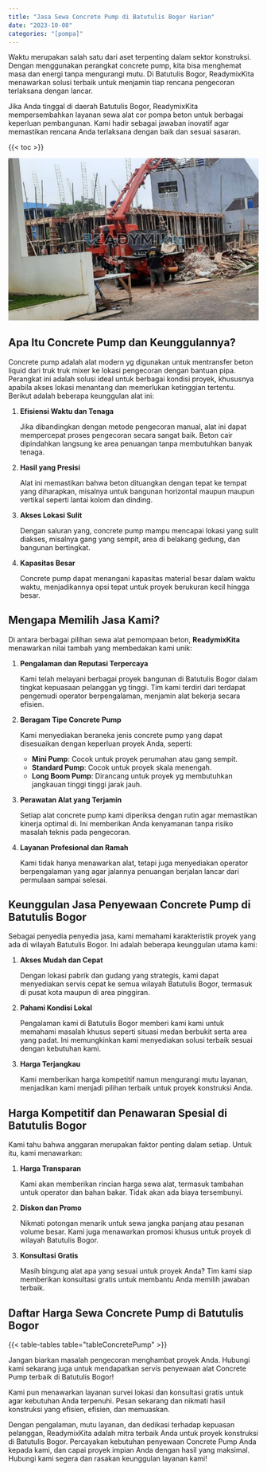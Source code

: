 ```yaml
---
title: "Jasa Sewa Concrete Pump di Batutulis Bogor Harian"
date: "2023-10-08"
categories: "[pompa]"
---
```


Waktu merupakan salah satu dari aset terpenting dalam sektor konstruksi. Dengan menggunakan perangkat concrete pump, kita bisa menghemat masa dan energi tanpa mengurangi mutu. Di Batutulis Bogor, ReadymixKita menawarkan solusi terbaik untuk menjamin tiap rencana pengecoran terlaksana dengan lancar.

Jika Anda tinggal di daerah Batutulis Bogor, ReadymixKita mempersembahkan layanan sewa alat cor pompa beton untuk berbagai keperluan pembangunan. Kami hadir sebagai jawaban inovatif agar memastikan rencana Anda terlaksana dengan baik dan sesuai sasaran.

{{< toc >}}

![Jasa Sewa Concrete Pump di Batutulis Bogor Harian](/images/pompa/sewa-pompa-15.jpg)

## Apa Itu Concrete Pump dan Keunggulannya?

Concrete pump adalah alat modern yg digunakan untuk mentransfer beton liquid dari truk truk mixer ke lokasi pengecoran dengan bantuan pipa. Perangkat ini adalah solusi ideal untuk berbagai kondisi proyek, khususnya apabila akses lokasi menantang dan memerlukan ketinggian tertentu. Berikut adalah beberapa keunggulan alat ini:

1. **Efisiensi Waktu dan Tenaga**

   Jika dibandingkan dengan metode pengecoran manual, alat ini dapat mempercepat proses pengecoran secara sangat baik. Beton cair dipindahkan langsung ke area penuangan tanpa membutuhkan banyak tenaga.

2. **Hasil yang Presisi**

   Alat ini memastikan bahwa beton dituangkan dengan tepat ke tempat yang diharapkan, misalnya untuk bangunan horizontal maupun maupun vertikal seperti lantai kolom dan dinding.

3. **Akses Lokasi Sulit**

   Dengan saluran yang, concrete pump mampu mencapai lokasi yang sulit diakses, misalnya gang yang sempit, area di belakang gedung, dan bangunan bertingkat.

4. **Kapasitas Besar**

   Concrete pump dapat menangani kapasitas material besar dalam waktu waktu, menjadikannya opsi tepat untuk proyek berukuran kecil hingga besar.

## Mengapa Memilih Jasa Kami?

Di antara berbagai pilihan sewa alat pemompaan beton, **ReadymixKita** menawarkan nilai tambah yang membedakan kami unik:

1. **Pengalaman dan Reputasi Terpercaya**

   Kami telah melayani berbagai proyek bangunan di Batutulis Bogor dalam tingkat kepuasaan pelanggan yg tinggi. Tim kami terdiri dari terdapat pengemudi operator berpengalaman, menjamin alat bekerja secara efisien.

2. **Beragam Tipe Concrete Pump**

   Kami menyediakan beraneka jenis concrete pump yang dapat disesuaikan dengan keperluan proyek Anda, seperti:
   - **Mini Pump**: Cocok untuk proyek perumahan atau gang sempit.
   - **Standard Pump**: Cocok untuk proyek skala menengah.
   - **Long Boom Pump**: Dirancang untuk proyek yg membutuhkan jangkauan tinggi tinggi jarak jauh.

3. **Perawatan Alat yang Terjamin**

   Setiap alat concrete pump kami diperiksa dengan rutin agar memastikan kinerja optimal di. Ini memberikan Anda kenyamanan tanpa risiko masalah teknis pada pengecoran.

4. **Layanan Profesional dan Ramah**

   Kami tidak hanya menawarkan alat, tetapi juga menyediakan operator berpengalaman yang agar jalannya penuangan berjalan lancar dari permulaan sampai selesai.

## Keunggulan Jasa Penyewaan Concrete Pump di Batutulis Bogor

Sebagai penyedia penyedia jasa, kami memahami karakteristik proyek yang ada di wilayah Batutulis Bogor. Ini adalah beberapa keunggulan utama kami:

1. **Akses Mudah dan Cepat**

   Dengan lokasi pabrik dan gudang yang strategis, kami dapat menyediakan servis cepat ke semua wilayah Batutulis Bogor, termasuk di pusat kota maupun di area pinggiran.

2. **Pahami Kondisi Lokal**

   Pengalaman kami di Batutulis Bogor memberi kami kami untuk memahami masalah khusus seperti situasi medan berbukit serta area yang padat. Ini memungkinkan kami menyediakan solusi terbaik sesuai dengan kebutuhan kami.

3. **Harga Terjangkau**

   Kami memberikan harga kompetitif namun mengurangi mutu layanan, menjadikan kami menjadi pilihan terbaik untuk proyek konstruksi Anda.

## Harga Kompetitif dan Penawaran Spesial di Batutulis Bogor

Kami tahu bahwa anggaran merupakan faktor penting dalam setiap. Untuk itu, kami menawarkan:

1. **Harga Transparan**

   Kami akan memberikan rincian harga sewa alat, termasuk tambahan untuk operator dan bahan bakar. Tidak akan ada biaya tersembunyi.

2. **Diskon dan Promo**

   Nikmati potongan menarik untuk sewa jangka panjang atau pesanan volume besar. Kami juga menawarkan promosi khusus untuk proyek di wilayah Batutulis Bogor.

3. **Konsultasi Gratis**

   Masih bingung alat apa yang sesuai untuk proyek Anda? Tim kami siap memberikan konsultasi gratis untuk membantu Anda memilih jawaban terbaik.

## Daftar Harga Sewa Concrete Pump di Batutulis Bogor

{{< table-tables table="tableConcretePump" >}}

Jangan biarkan masalah pengecoran menghambat proyek Anda. Hubungi kami sekarang juga untuk mendapatkan servis penyewaan alat Concrete Pump terbaik di Batutulis Bogor!

Kami pun menawarkan layanan survei lokasi dan konsultasi gratis untuk agar kebutuhan Anda terpenuhi. Pesan sekarang dan nikmati hasil konstruksi yang efisien, efisien, dan memuaskan.

Dengan pengalaman, mutu layanan, dan dedikasi terhadap kepuasan pelanggan, ReadymixKita adalah mitra terbaik Anda untuk proyek konstruksi di Batutulis Bogor. Percayakan kebutuhan penyewaan Concrete Pump Anda kepada kami, dan capai proyek impian Anda dengan hasil yang maksimal. Hubungi kami segera dan rasakan keunggulan layanan kami!